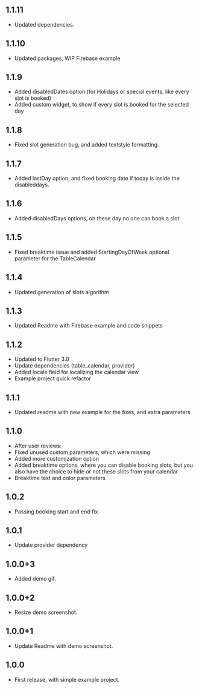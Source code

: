 ## 1.1.11

- Updated dependencies.

## 1.1.10

- Updated packages, WIP Firebase example

## 1.1.9

- Added disabledDates option (for Holidays or special events, like every slot is booked)
- Added custom widget, to show if every slot is booked for the selected day

## 1.1.8

- Fixed slot generation bug, and added textstyle formatting.

## 1.1.7

- Added lastDay option, and fixed booking date if today is inside the disableddays.

## 1.1.6

- Added disabledDays options, on these day no one can book a slot

## 1.1.5

- Fixed breaktime issue and added StartingDayOfWeek optional parameter for the TableCalendar

## 1.1.4

- Updated generation of slots algorithm

## 1.1.3

- Updated Readme with Firebase example and code snippets

## 1.1.2

- Updated to Flutter 3.0
- Update dependencies (table_calendar, provider)
- Added locale field for localizing the calendar view
- Example project quick refactor

## 1.1.1

- Updated readme with new example for the fixes, and extra parameters

## 1.1.0

- After user reviews:
- Fixed unused custom parameters, which were missing
- Added more customization option
- Added breaktime options, where you can disable booking slots, but you also have the choice to hide or not these slots from your calendar
- Breaktime text and color parameters

## 1.0.2

- Passing booking start and end fix

## 1.0.1

- Update provider dependency

## 1.0.0+3

- Added demo gif.

## 1.0.0+2

- Resize demo screenshot.

## 1.0.0+1

- Update Readme with demo screenshot.

## 1.0.0

- First release, with simple example project.
